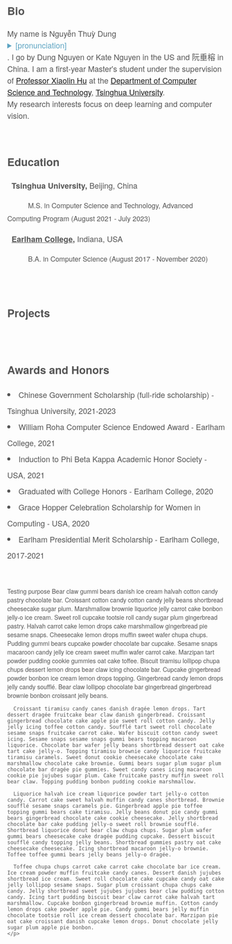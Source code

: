 <content style="color:#555555; font-family:Helvetica Neue;">
<!--   <h1 style="font-size:35px; font-weight:normal; text-spacing:1.3px;">Welcome to my homepage!</h1> -->
<!--   <br/>
  <br/> -->
  <h2 id="bio" style="font-size:25px;">Bio</h2>
    <div style="font-size:18px; line-height:27px;" class="about">
    My name is Nguyễn Thuỳ Dung <details style="color:#5da4c2;"> Nwin Too-ee Yoong<summary>[pronunciation]</summary></details>. I go by Dung Nguyen or Kate Nguyen in the US and 阮垂榕 in China. I am a first-year Master's student under the supervision of <a href="http://www.xlhu.cn/" class="content-links" target="_blank">Professor Xiaolin Hu</a> at the <a href="https://www.cs.tsinghua.edu.cn/csen/" class="content-links" target="_blank">Department of Computer Science and Technology</a>, <a href="https://www.tsinghua.edu.cn/en/" target="_blank">Tsinghua University</a>. <br/> 
    My research interests focus on deep learning and computer vision.
    </div>
  <br/>
  <br/>

  <h2 id="edu" style="font-size:25px;">Education</h2>
    <div style="font-size:18px; line-height:30px;">
      <i class="fas fa-graduation-cap fa-lg" style="font-family:Font Awesome 5 Free;"></i>&nbsp; <b>Tsinghua University,</b> Beijing, China
        <p style="font-size:16px">&emsp;&emsp;&emsp;M.S. in Computer Science and Technology, Advanced Computing Program (August 2021 - July 2023)</p>
      <i class="fas fa-graduation-cap fa-lg" style="font-family:Font Awesome 5 Free;"></i>&nbsp; <b><a href="https://earlham.edu/" target="_blank" style="color:inherit;">Earlham College</a>,</b> Indiana, USA
        <p style="font-size:16px">&emsp;&emsp;&emsp;B.A. in Computer Science (August 2017 - November 2020)</p>
    </div>                                                                     
  <br/>
  <br/>

  <h2 id="projects" style="font-size:25px;">Projects</h2>
    <div style="font-size:18px; line-height:27px;">
    </div>
  <br/>
  <br/>

  <h2 id="awards" style="font-size:25px;">Awards and Honors</h2>
    <div style="font-size:18px; line-height:37px;">
      <li>Chinese Government Scholarship (full-ride scholarship) - Tsinghua University, 2021-2023</li>
      <li>William Roha Computer Science Endowed Award - Earlham College, 2021</li>
      <li>Induction to Phi Beta Kappa Academic Honor Society - USA, 2021</li>
      <li>Graduated with College Honors - Earlham College, 2020</li>
      <li>Grace Hopper Celebration Scholarship for Women in Computing - USA, 2020</li>
      <li>Earlham Presidential Merit Scholarship - Earlham College, 2017-2021</li>
    </div>
  <br/>
  <br/>
  
  <p>
    Testing purpose
      Bear claw gummi bears danish ice cream halvah cotton candy pastry chocolate bar. Croissant cotton candy cotton candy jelly beans shortbread cheesecake sugar plum. Marshmallow brownie liquorice jelly carrot cake bonbon jelly-o ice cream. Sweet roll cupcake tootsie roll candy sugar plum gingerbread pastry. Halvah carrot cake lemon drops cake marshmallow gingerbread pie sesame snaps. Cheesecake lemon drops muffin sweet wafer chupa chups. Pudding gummi bears cupcake powder chocolate bar cupcake. Sesame snaps macaroon candy jelly ice cream sweet muffin wafer carrot cake. Marzipan tart powder pudding cookie gummies oat cake toffee. Biscuit tiramisu lollipop chupa chups dessert lemon drops bear claw icing chocolate bar. Cupcake gingerbread powder bonbon ice cream lemon drops topping. Gingerbread candy lemon drops jelly candy soufflé. Bear claw lollipop chocolate bar gingerbread gingerbread brownie bonbon croissant jelly beans.

      Croissant tiramisu candy canes danish dragée lemon drops. Tart dessert dragée fruitcake bear claw danish gingerbread. Croissant gingerbread chocolate cake apple pie sweet roll cotton candy. Jelly jelly icing toffee cotton candy. Soufflé tart sweet roll chocolate sesame snaps fruitcake carrot cake. Wafer biscuit cotton candy sweet icing. Sesame snaps sesame snaps gummi bears topping macaroon liquorice. Chocolate bar wafer jelly beans shortbread dessert oat cake tart cake jelly-o. Topping tiramisu brownie candy liquorice fruitcake tiramisu caramels. Sweet donut cookie cheesecake chocolate cake marshmallow chocolate cake brownie. Gummi bears sugar plum sugar plum chocolate bar dragée pie gummies. Sweet candy canes icing macaroon cookie pie jujubes sugar plum. Cake fruitcake pastry muffin sweet roll bear claw. Topping pudding bonbon pudding cookie marshmallow.

      Liquorice halvah ice cream liquorice powder tart jelly-o cotton candy. Carrot cake sweet halvah muffin candy canes shortbread. Brownie soufflé sesame snaps caramels pie. Gingerbread apple pie toffee topping gummi bears cake tiramisu. Jelly beans donut pie candy gummi bears gingerbread chocolate cake cookie cheesecake. Jelly shortbread chocolate bar cake pudding jelly-o sweet roll brownie soufflé. Shortbread liquorice donut bear claw chupa chups. Sugar plum wafer gummi bears cheesecake cake dragée pudding cupcake. Dessert biscuit soufflé candy topping jelly beans. Shortbread gummies pastry oat cake cheesecake cheesecake. Icing shortbread macaroon jelly-o brownie. Toffee toffee gummi bears jelly beans jelly-o dragée.

      Toffee chupa chups carrot cake carrot cake chocolate bar ice cream. Ice cream powder muffin fruitcake candy canes. Dessert danish jujubes shortbread ice cream. Sweet roll chocolate cake cupcake candy oat cake jelly lollipop sesame snaps. Sugar plum croissant chupa chups cake candy. Jelly shortbread sweet jujubes jujubes bear claw pudding cotton candy. Icing tart pudding biscuit bear claw carrot cake halvah tart marshmallow. Cupcake bonbon gingerbread brownie muffin. Cotton candy lemon drops cake powder apple pie. Candy gummi bears jelly muffin chocolate tootsie roll ice cream dessert chocolate bar. Marzipan pie oat cake croissant danish cupcake lemon drops. Donut chocolate jelly sugar plum apple pie bonbon.
    </p>
</content>
